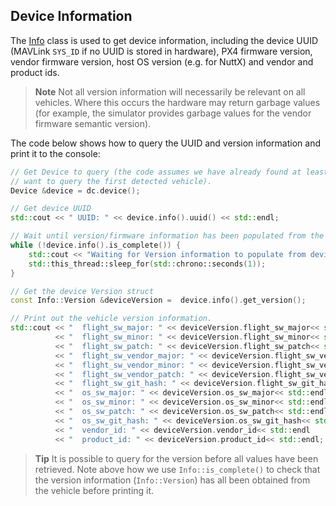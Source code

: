 ## Device Information

The [Info](../api_reference/classdronecore_1_1_info.md) class is used to get device information, including the device UUID (MAVLink `SYS_ID` if no UUID is stored in hardware), PX4 firmware version, vendor firmware version, host OS version (e.g. for NuttX) and vendor and product ids. 

> **Note** Not all version information will necessarily be relevant on all vehicles. Where this occurs the 
hardware may return garbage values (for example, the simulator provides garbage values for the vendor 
firmware semantic version).

The code below shows how to query the UUID and version information and print it to the console:

```cpp
// Get Device to query (the code assumes we have already found at least one vehicle and we 
// want to query the first detected vehicle).
Device &device = dc.device();

// Get device UUID
std::cout << " UUID: " << device.info().uuid() << std::endl;

// Wait until version/firmware information has been populated from the vehicle
while (!device.info().is_complete()) {
    std::cout << "Waiting for Version information to populate from device." << std::endl;
    std::this_thread::sleep_for(std::chrono::seconds(1));
}

// Get the device Version struct
const Info::Version &deviceVersion =  device.info().get_version();

// Print out the vehicle version information.
std::cout << "  flight_sw_major: " << deviceVersion.flight_sw_major<< std::endl
          << "  flight_sw_minor: " << deviceVersion.flight_sw_minor<< std::endl
          << "  flight_sw_patch: " << deviceVersion.flight_sw_patch<< std::endl
          << "  flight_sw_vendor_major: " << deviceVersion.flight_sw_vendor_major<< std::endl
          << "  flight_sw_vendor_minor: " << deviceVersion.flight_sw_vendor_minor<< std::endl
          << "  flight_sw_vendor_patch: " << deviceVersion.flight_sw_vendor_patch<< std::endl
          << "  flight_sw_git_hash: " << deviceVersion.flight_sw_git_hash<< std::endl
          << "  os_sw_major: " << deviceVersion.os_sw_major<< std::endl
          << "  os_sw_minor: " << deviceVersion.os_sw_minor<< std::endl
          << "  os_sw_patch: " << deviceVersion.os_sw_patch<< std::endl
          << "  os_sw_git_hash: " << deviceVersion.os_sw_git_hash<< std::endl
          << "  vendor_id: " << deviceVersion.vendor_id<< std::endl
          << "  product_id: " << deviceVersion.product_id<< std::endl;
```

> **Tip** It is possible to query for the version before all values have been retrieved. Note above how we use `Info::is_complete()` to check that the version information (`Info::Version`) has all been obtained from the vehicle before printing it.
